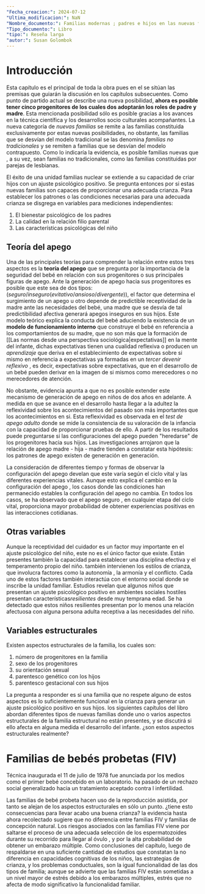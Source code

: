 ```yaml
---
"Fecha_creacion:": 2024-07-12
"Ultima_modificacion:": NaN
"Nombre_documento:": Familias modernas ; padres e hijos en las nuevas formas de familia
"Tipo_documento:": Libro
"tipo:": Reseña larga
"autor:": Susan Golombok
---
```

# Introducción 
Esta capítulo es el principal de toda la obra pues en el se sitúan las premisas que guiarán la discusión en los capítulos subsecuentes. Como punto de partido actual se describe una nueva posibilidad, **ahora es posible tener cinco progenitores de los cuales dos adoptarán los roles de padre y madre**. Esta mencionada posibilidad sólo es posible gracias a los avances en la técnica científica y los desarrollos socio culturales acompañantes. La nueva categoría de *nuevas familias* se remite a las familias constituida exclusivamente por estas nuevas posibilidades, no obstante, las familias que se desvían del modelo tradicional se las denomina *familias no tradicionales* y se remiten a familias que se desvían del modelo contrapuesto. Como lo indicaría la evidencia, es posible familias nuevas que , a su vez, sean familias no tradicionales, como las familias constituidas por parejas de lesbianas.

El éxito de una unidad familias nuclear se extiende a su capacidad de criar hijos con un ajuste psicológico positivo. Se pregunta entonces por si estas nuevas familias son capaces de proporcionar una adecuada crianza. Para establecer los patrones o las condiciones necesarias para una adecuada crianza se disgrega en variables para mediciones independientes: 
1) El bienestar psicológico de los padres 
2) La calidad en la relación filio parental
3) Las características psicológicas del niño
## Teoría del apego
Una de las principales teorías para comprender la relación entre estos tres aspectos es la **teoría del apego** que se pregunta por la importancia de la seguridad del bebé en relación con sus progenitores o sus principales figuras de apego. Ante la generación de apego hacia sus progenitores es posible que este sea de dos tipos: $(seguro/inseguro(evitativo/ansioso/divergente))$, el factor que determina el surgimiento de un apego u otro depende de predictible receptividad de la madre ante las necesidades del bebé, una madre que se desvía de tal predictibilidad afectiva generará apegos inseguros en sus hijos. Este modelo teórico explica la conducta del bebé aduciendo la existencia de un **modelo de funcionamiento interno**  que construye el bebé en referencia a los comportamientos de su madre, que no son más que la formación de [[Las normas desde una perspectiva sociológica|expectativas]] en la mente del infante, dichas expectativas tienen una cualidad reflexiva o producen un *aprendizaje*  que deriva en el establecimiento de expectativas sobre si mismo en referencia a expectativas ya formadas en un *tercer devenir reflexivo* , es decir, expectativas sobre expectativas, que en el desarrollo de un bebé pueden derivar en la imagen de si mismos como merecedores o no merecedores de atención.  

No obstante, evidencia apunta a que no es posible extender este mecanismo de generación de apego en niños de dos años en adelante. A medida en que se avance en el desarrollo hasta llegar a la adultez la reflexividad sobre los acontecimientos del pasado son más importantes que los acontecimientos en si. Esta reflexividad es observada en el *test de apego adulto* donde se mide la consistencia de su valoración de la infancia con la capacidad de proporcionar pruebas de ello. A partir de los resultados puede preguntarse si las configuraciones del apego pueden "heredarse" de los progenitores hacia sus hijos. Las investigaciones arrojaron que la relación de apego madre - hija - madre tienden a constatar esta hipótesis: los patrones de apego existen de generación en generación. 

La consideración de diferentes tiempo y formas de observar la configuración del apego develan que este varía según el ciclo vital y las diferentes experiencias vitales. Aunque esto explica el cambio en la configuración del apego , los casos donde las condiciones han permanecido estables la configuración del apego no cambia. En todos los casos, se ha observado que el apego seguro , en cualquier etapa del ciclo vital, proporciona mayor probabilidad de obtener experiencias positivas en las interacciones cotidianas. 
## Otras variables
Aunque la receptividad del cuidador es un factor muy importante en el ajuste psicológico del niño, este no es el único factor que existe. Están presentes también la capacidad para establecer una disciplina efectiva y el temperamento propio del niño. también intervienen los estilos de crianza, que involucra factores como la autonomía , la armonía y el conflicto. Cada uno de estos factores también interactúa con el entorno social donde se inscribe la unidad familiar. Estudios revelan que algunos niños que presentan un ajuste psicológico positivo en ambientes sociales hostiles presentan características*resilientes* desde muy temprana edad. Se ha detectado que estos niños resilientes presentan por lo menos una relación afectuosa con alguna persona adulta receptiva a las necesidades del niño. 
## Variables estructurales 

Existen aspectos estructurales de la familia, los cuales son: 
1) número de progenitores en la familia
2) sexo de los progenitores
3) su orientación sexual
4) parentesco genético con los hijos
5) parentesco gestacional con sus hijos

La pregunta a responder es si una familia que no respete alguno de estos aspectos es lo suficientemente funcional en la crianza para generar un ajuste psicológico positivo en sus hijos. los siguientes capítulos del libro abordan diferentes tipos de nuevas familias donde uno o varios aspectos estructurales de la familia estructural no están presentes, y se discutirá si ello afecta en alguna medida el desarrollo del infante.  ¿son estos aspectos estructurales realmente?    
# Familias de bebés probetas (FIV)

Técnica inaugurada el 11 de julio de 1978 fue anunciada por los medios como el primer bebé concebido en un laboratorio. ha pasado de un rechazo social generalizado hacia un tratamiento aceptado contra l infertilidad. 

Las familias de bebé probeta hacen uso de la reproducción asistida, por tanto se alejan de los aspectos estructurales en sólo un punto. ¿tiene esto consecuencias para llevar acabo una buena crianza? la evidencia hasta ahora recolectado sugiere que no diferencia entre familias FIV y familias de concepción natural. Los riesgos asociados con las familias FIV viene por saltarse el proceso de una adecuada selección de los espermatozoides durante su recorrido para llegar al óvulo , y por la alta probabilidad de obtener un embarazo múltiple.  Como conclusiones del capítulo, luego de respaldarse en una suficiente cantidad de estudios que constatan la no diferencia en capacidades cognitivas de los niños, las estrategias de crianza, y los problemas conductuales, son la igual funcionalidad de las dos tipos de familia; aunque se advierte que las familias FIV están sometidas a un nivel mayor de estrés debido a los embarazos múltiples, estrés que no afecta de modo significativo la funcionalidad familiar.    

